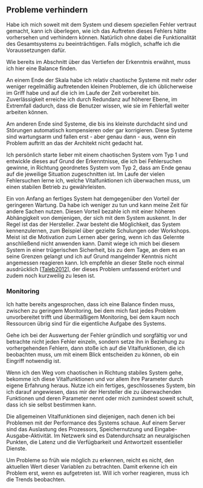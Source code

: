 
## Probleme verhindern

Habe ich mich soweit mit dem System und diesem speziellen Fehler vertraut
gemacht, kann ich überlegen, wie ich das Auftreten dieses Fehlers hätte
vorhersehen und verhindern können.
Natürlich ohne dabei die Funktionalität des Gesamtsystems zu beeinträchtigen.
Falls möglich, schaffe ich die Voraussetzungen dafür.

Wie bereits im Abschnitt über das Vertiefen der Erkenntnis erwähnt, muss ich
hier eine Balance finden.

An einem Ende der Skala habe ich relativ chaotische Systeme mit mehr oder
weniger regelmäßig auftretenden kleinen Problemen, die ich üblicherweise im
Griff habe und auf die ich im Laufe der Zeit vorbereitet bin.
Zuverlässigkeit erreiche ich durch Redundanz auf höherer Ebene, im Extremfall
dadurch, dass die Benutzer wissen, wie sie im Fehlerfall weiter arbeiten
können.

Am anderen Ende sind Systeme, die bis ins kleinste durchdacht sind und
Störungen automatisch kompensieren oder gar korrigieren.
Diese Systeme sind wartungsarm und fallen erst - aber genau dann - aus,
wenn ein Problem auftritt an das der Architekt nicht gedacht hat.

Ich persönlich starte lieber mit einem chaotischen System vom Typ 1 und
entwickle dieses auf Grund der Erkenntnisse, die ich bei Fehlersuchen gewinne,
in Richtung geordnetes System vom Typ 2, dass am Ende genau auf die jeweilige
Situation zugeschnitten ist.
Im Laufe der vielen Fehlersuchen lerne ich, welche Vitalfunktionen
ich überwachen muss, um einen stabilen Betrieb zu gewährleisten.

Ein von Anfang an fertiges System hat demgegenüber den Vorteil der geringeren
Wartung.
Da habe ich weniger zu tun und kann meine Zeit für andere Sachen nutzen.
Diesen Vorteil bezahle ich mit einer höheren Abhängigkeit von demjenigen, der
sich mit dem System auskennt.
In der Regel ist das der Hersteller.
Zwar besteht die Möglichkeit, das System kennenzulernen, zum Beispiel über
gezielte Schulungen oder Workshops.
Meist ist die Motivation zum Lernen aber gering, wenn ich das Gelernte
anschließend nicht anwenden kann.
Damit wiege ich mich bei diesem System in einer trügerischen Sicherheit, bis
zu dem Tage, an dem es an seine Grenzen gelangt und ich auf Grund mangelnder
Kenntnis nicht angemessen reagieren kann.
Ich empfehle an dieser Stelle noch einmal ausdrücklich
[[Taleb2012](#bib-taleb2012)], der dieses Problem umfassend erörtert
und zudem noch kurzweilig zu lesen ist.

### Monitoring

Ich hatte bereits angesprochen, dass ich eine Balance finden muss,
zwischen zu geringem Monitoring, bei dem mich fast jedes Problem
unvorbereitet trifft und übermäßigem Monitoring, bei dem kaum noch
Ressourcen übrig sind für die eigentliche Aufgabe des Systems.

Gehe ich bei der Auswertung der Fehler gründlich und sorgfältig vor und
betrachte nicht jeden Fehler einzeln, sondern setze ihn in Beziehung zu
vorhergehenden Fehlern, dann stoße ich auf die Vitalfunktionen, die ich
beobachten muss, um mit einem Blick entscheiden zu können, ob ein Eingriff
notwendig ist.

Wenn ich den Weg vom chaotischen in Richtung stabiles System gehe,
bekomme ich diese Vitalfunktionen und vor allem ihre Parameter durch eigene
Erfahrung heraus.
Nutze ich ein fertiges, geschlossenes System, bin ich darauf angewiesen, dass
mir der Hersteller die zu überwachenden Funktionen und deren Parameter nennt
oder mich zumindest soweit schult, dass ich sie selbst bestimmen kann.

Die allgemeinen Vitalfunktionen sind diejenigen, nach denen ich bei Problemen
mit der Performance des Systems schaue.
Auf einem Server sind das Auslastung des Prozessors, Speichernutzung und
Eingabe-Ausgabe-Aktivität.
Im Netzwerk sind es Datendurchsatz an neuralgischen Punkten, die Latenz und
die Verfügbarkeit und Antwortzeit essentieller Dienste.

Um Probleme so früh wie möglich zu erkennen, reicht es nicht, den
aktuellen Wert dieser Variablen zu betrachten.
Damit erkenne ich ein Problem erst, wenn es aufgetreten ist.
Will ich vorher reagieren, muss ich die Trends beobachten.


